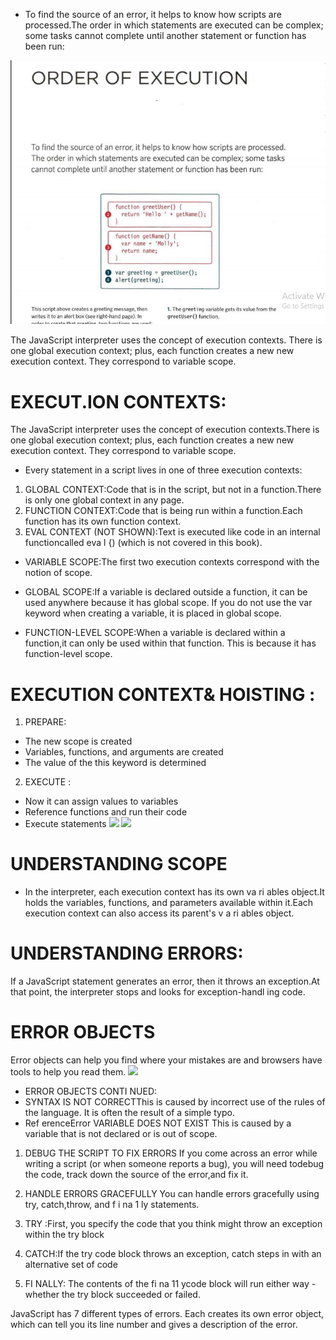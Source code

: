 

* To find the source of an error, it helps to know how scripts are processed.The order in which statements are executed can be complex; some tasks cannot complete until another statement or function has been run:

![](images/pic.png)

The JavaScript interpreter uses the concept of execution contexts.
There is one global execution context; plus, each function creates a new
new execution context. They correspond to variable scope. 

# EXECUT.ION CONTEXTS:
The JavaScript interpreter uses the concept of execution contexts.There is one global execution context; plus, each function creates a new new execution context. They correspond to variable scope. 

* Every statement in a script lives in one of three execution contexts:
1. GLOBAL CONTEXT:Code that is in the script, but not in a function.There is only one global context in any page.
2. FUNCTION CONTEXT:Code that is being run within a function.Each function has its own function context.  
3. EVAL CONTEXT (NOT SHOWN):Text is executed like code in an internal functioncalled eva l {) (which is not covered in this book).  

* VARIABLE SCOPE:The first two execution contexts correspond with the notion of scope.
* GLOBAL SCOPE:If a variable is declared outside a function, it can be used anywhere because it has global scope. If you do not use the var keyword when creating a variable, it is placed in global scope. 

* FUNCTION-LEVEL SCOPE:When a variable is declared within a function,it can only be used within that function. This is
because it has function-level scope.


# EXECUTION CONTEXT& HOISTING :
1. PREPARE:
* The new scope is created
* Variables, functions, and arguments are created
* The value of the this keyword is determined  

2. EXECUTE :
 * Now it can assign values to variables
* Reference functions and run their code
* Execute statements 
![](/home/daniaabugoush/Code-201-Reading-Notes/images/thestack.png)
![](/home/daniaabugoush/Code-201-Reading-Notes/images/picc.png)


# UNDERSTANDING SCOPE
* In the interpreter, each execution context has its own va ri ables object.It holds the variables, functions, and parameters available within it.Each execution context can also access its parent's v a ri ables object.

# UNDERSTANDING ERRORS:
If a JavaScript statement generates an error, then it throws an exception.At that point, the interpreter stops and looks for exception-handl ing code. 

# ERROR OBJECTS 
Error objects can help you find where your mistakes are and browsers have tools to help you read them. 
![](/home/daniaabugoush/Code-201-Reading-Notes/images/errer.png)

* ERROR OBJECTS CONTI NUED:
* SYNTAX IS NOT CORRECTThis is caused by incorrect use of the rules of the language. It is often the result of a simple typo. 
* Ref erenceError VARIABLE DOES NOT EXIST This is caused by a variable that is not declared or is out of scope. 

1. DEBUG THE SCRIPT TO FIX ERRORS If you come across an error while writing a script (or when someone reports a bug), you will need todebug the code, track down the source of the error,and fix it. 
2. HANDLE ERRORS GRACEFULLY You can handle errors gracefully using try, catch,throw, and f i na 1 ly statements. 

1. TRY :First, you specify the code that you think might throw an exception within the try block
2. CATCH:If the try code block throws an exception, catch steps in with an alternative set of code
3. FI NALLY: The contents of the fi na 11 ycode block will run either way - whether the try block succeeded or failed. 

JavaScript has 7 different types of errors. Each creates its own error object, which can tell you its line number and gives a description of the error. 
